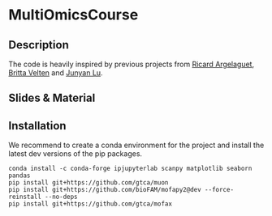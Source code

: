 # MultiOmicsCourse

## Description

The code is heavily inspired by previous projects from [Ricard Argelaguet](https://github.com/rargelaguet), [Britta Velten](https://github.com/bv2) and [Junyan Lu](https://github.com/lujunyan1118).

## Slides & Material

## Installation

We recommend to create a conda environment for the project and install the latest dev versions of the pip packages.

```
conda install -c conda-forge ipjupyterlab scanpy matplotlib seaborn pandas
pip install git+https://github.com/gtca/muon
pip install git+https://github.com/bioFAM/mofapy2@dev --force-reinstall --no-deps
pip install git+https://github.com/gtca/mofax
```
